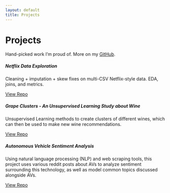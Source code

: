 ```yaml
---
layout: default
title: Projects
---
```


# Projects

<p>Hand-picked work I’m proud of. More on my <a href="https://github.com/andreafrancu1">GitHub</a>.</p>

<div class="row row-cols-1 row-cols-md-2 g-4">

  <!-- Project 1 -->
  <div class="col">
    <div class="card h-100">
      <!-- <img src="/assets/img/netflix-thumb.jpg" class="card-img-top" alt="Netflix project thumbnail">-->
      <div class="card-body">
        <h5 class="card-title">Netflix Data Exploration</h5>
        <p class="card-text">Cleaning + imputation + skew fixes on multi-CSV Netflix-style data. EDA, joins, and metrics.</p>
        <a href="https://github.com/andreafrancu1/netflix-explorer" class="btn btn-primary">View Repo</a>
      </div>
    </div>
  </div>

  <!-- Project 2 -->
  <div class="col">
    <div class="card h-100">
      <!-- <img src="/assets/img/spacex-thumb.jpg" class="card-img-top" alt="SpaceX project thumbnail">  -->
      <div class="card-body">
        <h5 class="card-title">Grape Clusters - An Unsupervised Learning Study about Wine</h5>
        <p class="card-text">Unsupervised Learning methods to create clusters of different wines, which can then be used to make new wine recommendations.</p>
        <a href="https://github.com/andreafrancu1/grape-clusters" class="btn btn-primary">View Repo</a>
      </div>
    </div>
  </div>

  <!-- Project 3 -->
  <div class="col">
    <div class="card h-100">
      <!-- <img src="/assets/img/churn-thumb.jpg" class="card-img-top" alt="Churn case study thumbnail">  -->
      <div class="card-body">
        <h5 class="card-title">Autonomous Vehicle Sentiment Analysis</h5>
        <p class="card-text">Using natural language processing (NLP) and web scraping tools, this project uses various reddit posts about AVs to analyze sentiment surrounding this technology, as well as model common topics discussed alongside AVs.</p>
        <a href="https://github.com/andreafrancu1/AV-sentiment-analysis" class="btn btn-primary">View Repo</a>
      </div>
    </div>
  </div>

</div>
